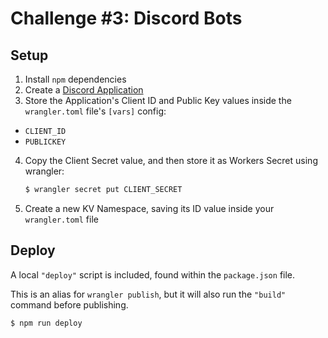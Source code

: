 # Challenge #3: Discord Bots

## Setup

1. Install `npm` dependencies
2. Create a [Discord Application](https://discord.com/developers/applications)
3. Store the Application's Client ID and Public Key values inside the `wrangler.toml` file's `[vars]` config:
  * `CLIENT_ID`
  * `PUBLICKEY`
4. Copy the Client Secret value, and then store it as Workers Secret using wrangler:
    ```sh
    $ wrangler secret put CLIENT_SECRET
    ```
5. Create a new KV Namespace, saving its ID value inside your `wrangler.toml` file


## Deploy

A local `"deploy"` script is included, found within the `package.json` file.

This is an alias for `wrangler publish`, but it will also run the `"build"` command before publishing.

```sh
$ npm run deploy
```
